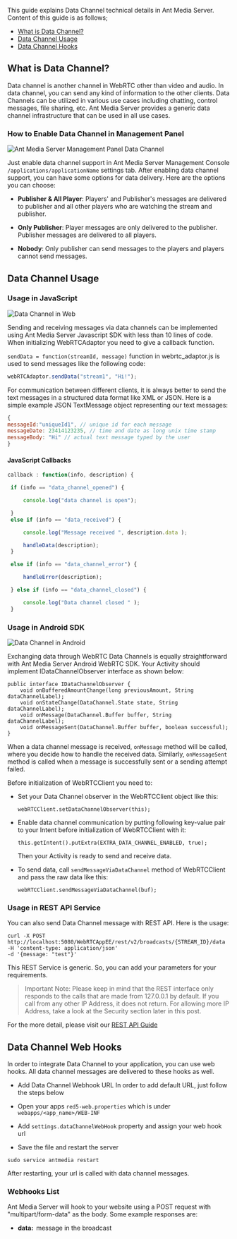 This guide explains Data Channel technical details in Ant Media Server. Content of this guide is as follows;
* [What is Data Channel?](#what-is-data-channel)
* [Data Channel Usage](#data-channel-usage)
* [Data Channel Hooks](#data-channel-web-hooks)

## What is Data Channel?
Data channel is another channel in WebRTC other than video and audio. In data channel, you can send any kind of information to the other clients. Data Channels can be utilized in various use cases including chatting, control messages, file sharing, etc. Ant Media Server provides a generic data channel infrastructure that can be used in all use cases.

### How to Enable Data Channel in Management Panel

![Ant Media Server Management Panel Data Channel](https://antmedia.io/wp-content/uploads/2020/05/Data-Channel-1.png)

Just enable data channel support in Ant Media Server Management Console `/applications/applicationName` settings tab. After enabling data channel support, you can have some options for data delivery. Here are the options you can choose:

* **Publisher & All Player**:
Players' and Publisher's messages are delivered to publisher and all other players who are watching the stream and publisher.

* **Only Publisher**:
Player messages are only delivered to the publisher. Publisher messages are delivered to all players.

* **Nobody**:
Only publisher can send messages to the players and players cannot send messages.

## Data Channel Usage
### Usage in JavaScript
![Data Channel in Web](https://antmedia.io/wp-content/uploads/2020/04/webMessageScreenshot-1024x545.png)

Sending and receiving messages via data channels can be implemented using Ant Media Server Javascript SDK with less than 10 lines of code.
When initializing WebRTCAdaptor you need to give a callback function.

`sendData = function(streamId, message)` function in webrtc_adaptor.js is used to send messages like the following code:

```javascript
webRTCAdaptor.sendData("stream1", "Hi!");
```

For communication between different clients, it is always better to send the text messages in a structured data format like XML or JSON. Here is a simple example JSON TextMessage object representing our text messages:

```javascript
{ 
messageId:"uniqueId1", // unique id for each message
messageDate: 23414123235, // time and date as long unix time stamp
messageBody: "Hi" // actual text message typed by the user
} 
``` 
#### JavaScript Callbacks

```javascript
callback : function(info, description) {

 if (info == "data_channel_opened") {

     console.log("data channel is open");

 }
 else if (info == "data_received") {

     console.log("Message received ", description.data );

     handleData(description);
 }

 else if (info == "data_channel_error") {

     handleError(description);

 } else if (info == "data_channel_closed") {

     console.log("Data channel closed " );
 }
```


### Usage in Android SDK

![Data Channel in Android](https://antmedia.io/wp-content/uploads/2020/04/androidMessageScreenshot-600x577.png)

Exchanging data through WebRTC Data Channels is equally straightforward with Ant Media Server Android WebRTC SDK. Your Activity should implement IDataChannelObserver interface as shown below:

```
public interface IDataChannelObserver {
    void onBufferedAmountChange(long previousAmount, String dataChannelLabel);
    void onStateChange(DataChannel.State state, String dataChannelLabel);
    void onMessage(DataChannel.Buffer buffer, String dataChannelLabel);
    void onMessageSent(DataChannel.Buffer buffer, boolean successful);
}
```

When a data channel message is received, `onMessage` method will be called, where you decide how to handle the received data.
Similarly, `onMessageSent` method is called when a message is successfully sent or a sending attempt failed.

Before initialization of WebRTCClient you need to:
* Set your Data Channel observer in the WebRTCClient object like this:

  ```webRTCClient.setDataChannelObserver(this);```

* Enable data channel communication by putting following key-value pair to your Intent before initialization of WebRTCClient with it:

  ```this.getIntent().putExtra(EXTRA_DATA_CHANNEL_ENABLED, true);```

  Then your Activity is ready to send and receive data.

* To send data, call `sendMessageViaDataChannel` method of WebRTCClient and pass the raw data like this:

  ```webRTCClient.sendMessageViaDataChannel(buf);```


### Usage in REST API Service

You can also send Data Channel message with REST API. Here is the usage:

```
curl -X POST
http://localhost:5080/WebRTCAppEE/rest/v2/broadcasts/{STREAM_ID}/data
-H 'content-type: application/json'
-d '{message: "test"}'
```

This REST Service is generic. So, you can add your parameters for your requirements.

> Important Note: Please keep in mind that the REST interface only responds to the calls that are made from 127.0.0.1 by default. If you call from any other IP Address, it does not return. For allowing more IP Address, take a look at the  Security section later in this post.

For the more detail, please visit our [REST API Guide](REST-Guide) 

## Data Channel Web Hooks
In order to integrate Data Channel to your application, you can use web hooks. All data channel messages are delivered to these hooks as well. 

* Add Data Channel Webhook URL
In order to add default URL,  just follow the steps below

* Open your apps `red5-web.properties` which is under `webapps/<app_name>/WEB-INF` 
* Add `settings.dataChannelWebHook` property and assign your web hook url
* Save the file and restart the server
```
sudo service antmedia restart
```
After restarting, your url is called with data channel messages.


### Webhooks List

Ant Media Server will hook to your website using a POST request with "multipart/form-data" as the body. Some example responses are:
   
* <strong>data:  </strong>message in the broadcast